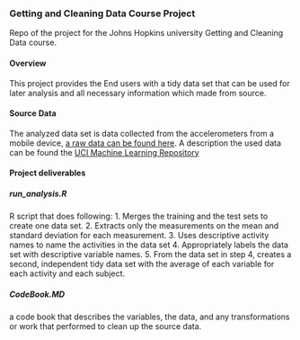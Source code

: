 ### Getting and Cleaning Data Course Project

Repo of the project for the Johns Hopkins university Getting and Cleaning Data course.

#### Overview
This project provides the End users with a tidy data set that can be used for later analysis and all necessary information which made from source. 

#### Source Data
The analyzed data set is data collected from the accelerometers from a  mobile device, [a raw data can be found here](https://d396qusza40orc.cloudfront.net/getdata%2Fprojectfiles%2FUCI%20HAR%20Dataset.zip). A description the used data can be found the [UCI Machine Learning Repository](http://archive.ics.uci.edu/ml/datasets/Human+Activity+Recognition+Using+Smartphones)

#### Project deliverables
##### run_analysis.R
R script that does following:
	1. Merges the training and the test sets to create one data set.
	2. Extracts only the measurements on the mean and standard deviation for each measurement. 
	3. Uses descriptive activity names to name the activities in the data set
	4. Appropriately labels the data set with descriptive variable names. 
	5. From the data set in step 4, creates a second, independent tidy data set with the average of each variable for each activity and each subject.

##### CodeBook.MD 
a code book that describes the variables, the data, and any transformations or work that performed to clean up the source data.
